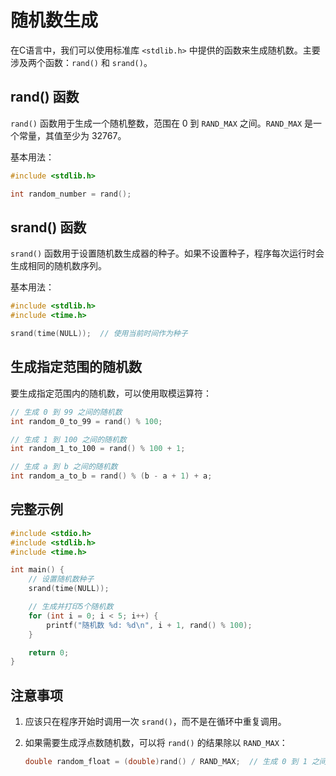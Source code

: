 # 随机数生成

在C语言中，我们可以使用标准库 `<stdlib.h>` 中提供的函数来生成随机数。主要涉及两个函数：`rand()` 和 `srand()`。

## rand() 函数

`rand()` 函数用于生成一个随机整数，范围在 0 到 `RAND_MAX` 之间。`RAND_MAX` 是一个常量，其值至少为 32767。

基本用法：

```c
#include <stdlib.h>

int random_number = rand();
```

## srand() 函数

`srand()` 函数用于设置随机数生成器的种子。如果不设置种子，程序每次运行时会生成相同的随机数序列。

基本用法：

```c
#include <stdlib.h>
#include <time.h>

srand(time(NULL));  // 使用当前时间作为种子
```

## 生成指定范围的随机数

要生成指定范围内的随机数，可以使用取模运算符：

```c
// 生成 0 到 99 之间的随机数
int random_0_to_99 = rand() % 100;

// 生成 1 到 100 之间的随机数
int random_1_to_100 = rand() % 100 + 1;

// 生成 a 到 b 之间的随机数
int random_a_to_b = rand() % (b - a + 1) + a;
```

## 完整示例

```c
#include <stdio.h>
#include <stdlib.h>
#include <time.h>

int main() {
    // 设置随机数种子
    srand(time(NULL));

    // 生成并打印5个随机数
    for (int i = 0; i < 5; i++) {
        printf("随机数 %d: %d\n", i + 1, rand() % 100);
    }

    return 0;
}
```

## 注意事项

1. 应该只在程序开始时调用一次 `srand()`，而不是在循环中重复调用。

2. 如果需要生成浮点数随机数，可以将 `rand()` 的结果除以 `RAND_MAX`：

   ```c
   double random_float = (double)rand() / RAND_MAX;  // 生成 0 到 1 之间的随机浮点数
   ```
